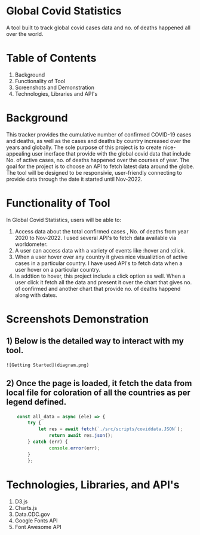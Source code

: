 # Global Covid Statistics


A tool built to track global covid cases data and no. of deaths happened all over the world. 


# Table of Contents

1. Background
2. Functionality of Tool
3. Screenshots and Demonstration
4. Technologies, Libraries and API's

# Background

 This tracker provides the cumulative number of confirmed COVID-19 cases and deaths, as well as the cases and deaths by country increased over the years  and globally. The sole purpose of this project is to create nice-appealing user inerface that provide with the global covid data that include No. of active cases, no. of deaths happened over the courses of year. The goal for the project is to choose an API to fetch latest data around the globe. The tool will be designed to be responsivie, user-friendly connecting to provide data through the date it started until Nov-2022. 

 # Functionality of Tool

  In Global Covid Statistics, users will be able to:
 
 1. Access data about the total confirmed cases , No. of deaths from year 2020 to  Nov-2022. I used several API's to fetch data available via worldometer.
 2. A user can access data with a variety of events like :hover and :click.
 3. When a user hover over any country it gives nice visualiztion of active cases in a particular country. I have used API's to fetch data when a user hover on a particular country.
 4. In addtion to hover, this project include a click option as well. When a user click it fetch all the data and present it over the chart that gives no.  of confirmed and another chart that provide no. of deaths happend along with dates.

 # Screenshots Demonstration

 ## 1) Below is the detailed way to interact with my tool.
    ![Getting Started](diagram.png)

## 2)  Once the page is loaded, it fetch the data from local file for coloration of all the countries as per legend defined.

``` javascript
    const all_data = async (ele) => {
        try {
            let res = await fetch(`./src/scripts/coviddata.JSON`);
                return await res.json();
        } catch (err) {
                console.error(err);
        }
        };
```


# Technologies, Libraries, and API's


1) D3.js
2) Charts.js
3) Data.CDC.gov
4) Google Fonts API
5) Font Awesome API